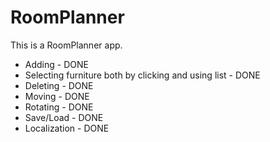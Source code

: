 # RoomPlanner
This is a RoomPlanner app.

* Adding - DONE
* Selecting furniture both by clicking and using list - DONE
* Deleting - DONE
* Moving - DONE
* Rotating - DONE
* Save/Load - DONE
* Localization - DONE

